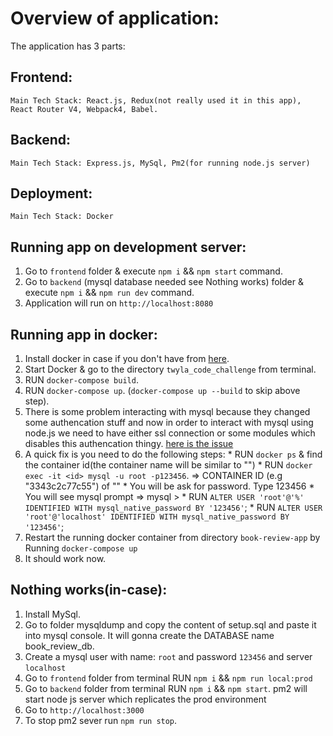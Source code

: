 # Overview of application:
The application has 3 parts:
  ## Frontend:
    Main Tech Stack: React.js, Redux(not really used it in this app), React Router V4, Webpack4, Babel.
  ## Backend:
    Main Tech Stack: Express.js, MySql, Pm2(for running node.js server)
  ## Deployment:
    Main Tech Stack: Docker


## Running app on development server:
  1. Go to `frontend` folder & execute `npm i` && `npm start` command.
  2. Go to `backend` (mysql database needed see  Nothing works) folder & execute `npm i` && `npm run dev` command.
  3. Application will run on `http://localhost:8080`

## Running app in docker:
  1. Install docker in case if you don't have from [here](https://docs.docker.com/docker-for-mac/install/#install-and-run-docker-for-mac).
  2. Start Docker & go to the directory `twyla_code_challenge` from terminal.
  3. RUN `docker-compose build`.
  4. RUN `docker-compose up`. (`docker-compose up --build` to skip above step).
  5. There is some problem interacting with mysql because they changed some authencation stuff and now in     order to interact with mysql using node.js we need to have either ssl connection or some modules which disables this authencation thingy.
    [here is the issue](https://github.com/mysqljs/mysql/issues/1507)
  6. A quick fix is you need to do the following steps:
    * RUN `docker ps` & find the container id(the container name will be similar to "")
    * RUN `docker exec -it <id> mysql -u root -p123456`. <id> => CONTAINER ID (e.g "3343c2c77c55") of ""
    * You will be ask for password. Type 123456
    * You will see mysql prompt => mysql >
    * RUN `ALTER USER 'root'@'%' IDENTIFIED WITH mysql_native_password BY '123456'`;
    * RUN `ALTER USER 'root'@'localhost' IDENTIFIED WITH mysql_native_password BY '123456'`;
  7. Restart the running docker container from directory `book-review-app` by Running `docker-compose up`
  8. It should work now.

## Nothing works(in-case):
  1. Install MySql.
  2. Go to folder mysqldump and copy the content of setup.sql and paste it into mysql console. It will gonna create the DATABASE name book_review_db.
  3. Create a mysql user with name: `root` and password `123456` and server `localhost`
  4. Go to `frontend` folder from terminal RUN `npm i` && `npm run local:prod`
  5. Go to `backend` folder from terminal RUN `npm i` && `npm start`. pm2 will start node js server which replicates the prod environment
  6. Go to `http://localhost:3000`
  7. To stop pm2 sever run `npm run stop`.
